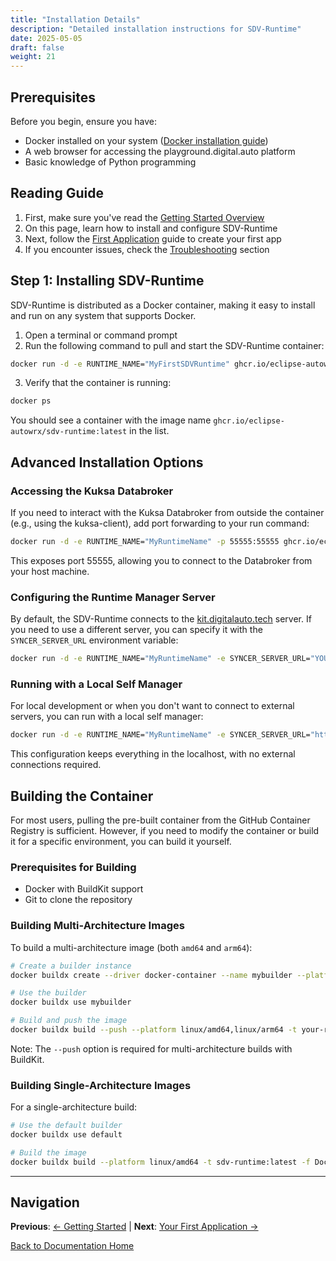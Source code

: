 ```yaml
---
title: "Installation Details"
description: "Detailed installation instructions for SDV-Runtime"
date: 2025-05-05
draft: false
weight: 21
---
```




## Prerequisites

Before you begin, ensure you have:

- Docker installed on your system ([Docker installation guide](https://docs.docker.com/get-docker/))
- A web browser for accessing the playground.digital.auto platform
- Basic knowledge of Python programming

## Reading Guide

1. First, make sure you've read the [Getting Started Overview](../)
2. On this page, learn how to install and configure SDV-Runtime
3. Next, follow the [First Application](../first-application/) guide to create your first app
4. If you encounter issues, check the [Troubleshooting](/reference/troubleshooting/) section

## Step 1: Installing SDV-Runtime

SDV-Runtime is distributed as a Docker container, making it easy to install and run on any system that supports Docker.

1. Open a terminal or command prompt
2. Run the following command to pull and start the SDV-Runtime container:

```bash
docker run -d -e RUNTIME_NAME="MyFirstSDVRuntime" ghcr.io/eclipse-autowrx/sdv-runtime:latest
```

3. Verify that the container is running:

```bash
docker ps
```

You should see a container with the image name `ghcr.io/eclipse-autowrx/sdv-runtime:latest` in the list.

## Advanced Installation Options

### Accessing the Kuksa Databroker

If you need to interact with the Kuksa Databroker from outside the container (e.g., using the kuksa-client), add port forwarding to your run command:

```bash
docker run -d -e RUNTIME_NAME="MyRuntimeName" -p 55555:55555 ghcr.io/eclipse-autowrx/sdv-runtime:latest
```

This exposes port 55555, allowing you to connect to the Databroker from your host machine.

### Configuring the Runtime Manager Server

By default, the SDV-Runtime connects to the [kit.digitalauto.tech](https://kit.digitalauto.tech) server. If you need to use a different server, you can specify it with the `SYNCER_SERVER_URL` environment variable:

```bash
docker run -d -e RUNTIME_NAME="MyRuntimeName" -e SYNCER_SERVER_URL="YOUR_SERVER" ghcr.io/eclipse-autowrx/sdv-runtime:latest
```

### Running with a Local Self Manager

For local development or when you don't want to connect to external servers, you can run with a local self manager:

```bash
docker run -d -e RUNTIME_NAME="MyRuntimeName" -e SYNCER_SERVER_URL="http://localhost:3090" -p 3090:3090 ghcr.io/eclipse-autowrx/sdv-runtime:latest
```

This configuration keeps everything in the localhost, with no external connections required.

## Building the Container

For most users, pulling the pre-built container from the GitHub Container Registry is sufficient. However, if you need to modify the container or build it for a specific environment, you can build it yourself.

### Prerequisites for Building

- Docker with BuildKit support
- Git to clone the repository

### Building Multi-Architecture Images

To build a multi-architecture image (both `amd64` and `arm64`):

```bash
# Create a builder instance
docker buildx create --driver docker-container --name mybuilder --platform "linux/amd64,linux/arm64" default

# Use the builder
docker buildx use mybuilder

# Build and push the image
docker buildx build --push --platform linux/amd64,linux/arm64 -t your-registry/sdv-runtime:tag -f Dockerfile .
```

Note: The `--push` option is required for multi-architecture builds with BuildKit.

### Building Single-Architecture Images

For a single-architecture build:

```bash
# Use the default builder
docker buildx use default

# Build the image
docker buildx build --platform linux/amd64 -t sdv-runtime:latest -f Dockerfile .
```

---

## Navigation

**Previous**: [← Getting Started](../) | **Next**: [Your First Application →](../first-application/)

[Back to Documentation Home](/)

